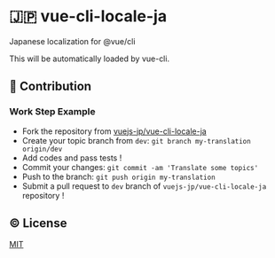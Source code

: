 # :jp: vue-cli-locale-ja

Japanese localization for @vue/cli

This will be automatically loaded by vue-cli.

## :muscle: Contribution

### Work Step Example
- Fork the repository from [vuejs-jp/vue-cli-locale-ja](https://github.com/vuejs-jp/vue-cli-locale-ja)
- Create your topic branch from `dev`: `git branch my-translation origin/dev`
- Add codes and pass tests !
- Commit your changes: `git commit -am 'Translate some topics'`
- Push to the branch: `git push origin my-translation`
- Submit a pull request to `dev` branch of `vuejs-jp/vue-cli-locale-ja` repository !

## :copyright: License

[MIT](http://opensource.org/licenses/MIT)
